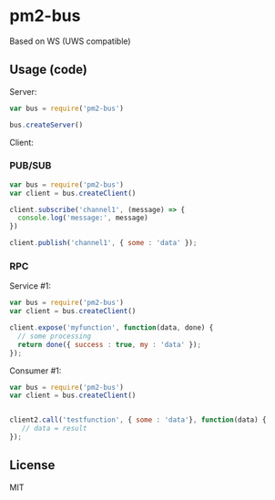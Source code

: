 # pm2-bus

Based on WS (UWS compatible)

## Usage (code)

Server:

```js
var bus = require('pm2-bus')

bus.createServer()
```

Client:

### PUB/SUB

```js
var bus = require('pm2-bus')
var client = bus.createClient()

client.subscribe('channel1', (message) => {
  console.log('message:', message)
})

client.publish('channel1', { some : 'data' });
```

### RPC

Service #1:

```js
var bus = require('pm2-bus')
var client = bus.createClient()

client.expose('myfunction', function(data, done) {
  // some processing
  return done({ success : true, my : 'data' });
});
```

Consumer #1:

```js
var bus = require('pm2-bus')
var client = bus.createClient()


client2.call('testfunction', { some : 'data'}, function(data) {
   // data = result
});
```

## License

MIT
